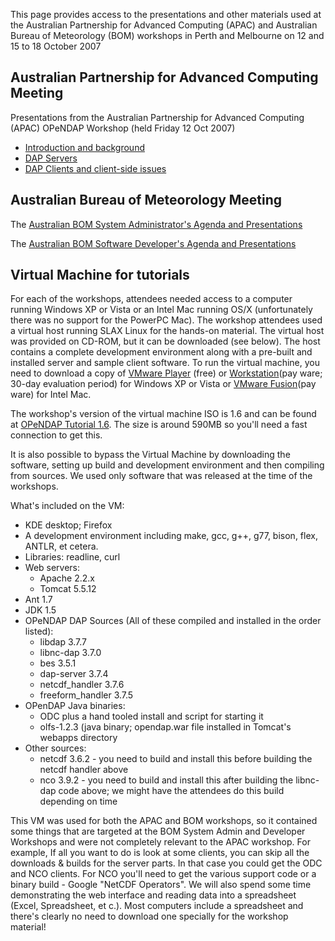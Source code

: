 This page provides access to the presentations and other materials used
at the Australian Partnership for Advanced Computing (APAC) and
Australian Bureau of Meteorology (BOM) workshops in Perth and Melbourne
on 12 and 15 to 18 October 2007

## Australian Partnership for Advanced Computing Meeting

Presentations from the Australian Partnership for Advanced Computing
(APAC) OPeNDAP Workshop (held Friday 12 Oct 2007)

- [Introduction and
  background](http://www.opendap.org/support/APAC_2007/OPeNDAP_APAC_intro_20071012.ppt)
- [DAP
  Servers](http://www.opendap.org/support/APAC_2007/APAC_section_2r3.ppt)
- [DAP Clients and client-side
  issues](http://www.opendap.org/support/APAC_2007/APAC_section_3r3.ppt)

## Australian Bureau of Meteorology Meeting

The [Australian BOM System Administrator's Agenda and
Presentations](Australian_BOM_System_Administrator's_Agenda_and_Presentations "wikilink")

The [Australian BOM Software Developer's Agenda and
Presentations](Australian_BOM_Software_Developer's_Agenda_and_Presentations "wikilink")

## Virtual Machine for tutorials

For each of the workshops, attendees needed access to a computer running
Windows XP or Vista or an Intel Mac running OS/X (unfortunately there
was no support for the PowerPC Mac). The workshop attendees used a
virtual host running SLAX Linux for the hands-on material. The virtual
host was provided on CD-ROM, but it can be downloaded (see below). The
host contains a complete development environment along with a pre-built
and installed server and sample client software. To run the virtual
machine, you need to download a copy of [VMware
Player](http://www.vmware.com/products/player/) (free) or
[Workstation](http://www.vmware.com/products/ws/)(pay ware; 30-day
evaluation period) for Windows XP or Vista or [VMware
Fusion](http://www.vmware.com/products/fusion/)(pay ware) for Intel Mac.

The workshop's version of the virtual machine ISO is 1.6 and can be
found at [OPeNDAP Tutorial
1.6](http://www.opendap.org/pub/vm/opendap_tutorial_1_6.iso). The size
is around 590MB so you'll need a fast connection to get this.

It is also possible to bypass the Virtual Machine by downloading the
software, setting up build and development environment and then
compiling from sources. We used only software that was released at the
time of the workshops.

What's included on the VM:

- KDE desktop; Firefox
- A development environment including make, gcc, g++, g77, bison, flex,
  ANTLR, et cetera.
- Libraries: readline, curl
- Web servers:
  - Apache 2.2.x
  - Tomcat 5.5.12
- Ant 1.7
- JDK 1.5
- OPeNDAP DAP Sources (All of these compiled and installed in the order
  listed):
  - libdap 3.7.7
  - libnc-dap 3.7.0
  - bes 3.5.1
  - dap-server 3.7.4
  - netcdf_handler 3.7.6
  - freeform_handler 3.7.5
- OPenDAP Java binaries:
  - ODC plus a hand tooled install and script for starting it
  - olfs-1.2.3 (java binary; opendap.war file installed in Tomcat's
    webapps directory
- Other sources:
  - netcdf 3.6.2 - you need to build and install this before building
    the netcdf handler above
  - nco 3.9.2 - you need to build and install this after building the
    libnc-dap code above; we might have the attendees do this build
    depending on time

This VM was used for both the APAC and BOM workshops, so it contained
some things that are targeted at the BOM System Admin and Developer
Workshops and were not completely relevant to the APAC workshop. For
example, If all you want to do is look at some clients, you can skip all
the downloads & builds for the server parts. In that case you could get
the ODC and NCO clients. For NCO you'll need to get the various support
code or a binary build - Google "NetCDF Operators". We will also spend
some time demonstrating the web interface and reading data into a
spreadsheet (Excel, Spreadsheet, et c.). Most computers include a
spreadsheet and there's clearly no need to download one specially for
the workshop material!